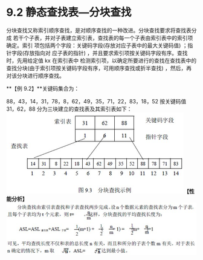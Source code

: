 # 9.2 静态查找表—分块查找

分块查找又称索引顺序查找，是对顺序查找的一种改进。分块查找要求将查找表分成 若干个子表，并对子表建立索引表，查找表的每一个子表由索引表中的索引项确定。索引 项包括两个字段：关键码字段(存放对应子表中的最大关键码值) ；指针字段(存放指向对 应子表的指针) ，并且要求索引项按关键码字段有序。查找时，先用给定值 kx 在索引表中 检测索引项，以确定所要进行的查找在查找表中的查找分块(由于索引项按关键码字段有序，可用顺序查找或折半查找) ，然后，再对该分块进行顺序查找。

**【例 9.2】**关键码集合为：

88，43，14，31，78，8，62，49，35，71，22，83，18，52 按关键码值 31，62，88 分为三块建立的查找表及其索引表如下：![](img/b4187bcd5ac913dc12c471e0ce852ae8.jpg)**【性能分析】**![](img/5af497b27539d511c4b474a93b663871.jpg)